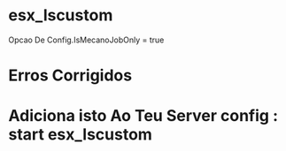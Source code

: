 # esx_lscustom

Opcao De Config.IsMecanoJobOnly = true

# Erros Corrigidos

# Adiciona isto Ao Teu Server config : start esx_lscustom
